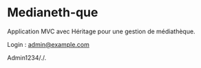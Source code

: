 # Medianeth-que
Application MVC avec Héritage pour une gestion de médiathèque.

Login : 
admin@example.com

Admin1234/./.